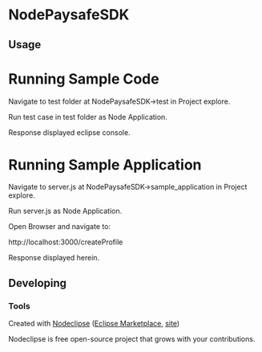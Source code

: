 

# NodePaysafeSDK



## Usage

# Running Sample Code

Navigate to test folder at NodePaysafeSDK->test in Project explore.

Run test case in test folder as Node Application.

Response displayed eclipse console. 

# Running Sample Application

Navigate to server.js at NodePaysafeSDK->sample_application in Project explore.

Run server.js as Node Application.

Open Browser and navigate to:

http://localhost:3000/createProfile

Response displayed herein. 


## Developing



### Tools

Created with [Nodeclipse](https://github.com/Nodeclipse/nodeclipse-1)
 ([Eclipse Marketplace](http://marketplace.eclipse.org/content/nodeclipse), [site](http://www.nodeclipse.org))   

Nodeclipse is free open-source project that grows with your contributions.

